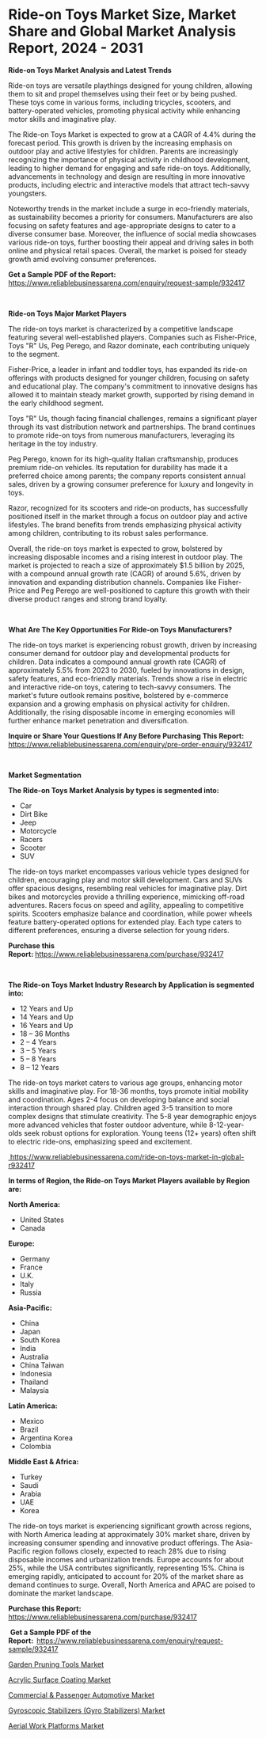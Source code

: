 <p><h1>Ride-on Toys Market Size, Market Share and Global Market Analysis Report, 2024 - 2031</h1></p><p><strong>Ride-on Toys Market Analysis and Latest Trends</strong></p>
<p><p>Ride-on toys are versatile playthings designed for young children, allowing them to sit and propel themselves using their feet or by being pushed. These toys come in various forms, including tricycles, scooters, and battery-operated vehicles, promoting physical activity while enhancing motor skills and imaginative play.</p><p>The Ride-on Toys Market is expected to grow at a CAGR of 4.4% during the forecast period. This growth is driven by the increasing emphasis on outdoor play and active lifestyles for children. Parents are increasingly recognizing the importance of physical activity in childhood development, leading to higher demand for engaging and safe ride-on toys. Additionally, advancements in technology and design are resulting in more innovative products, including electric and interactive models that attract tech-savvy youngsters.</p><p>Noteworthy trends in the market include a surge in eco-friendly materials, as sustainability becomes a priority for consumers. Manufacturers are also focusing on safety features and age-appropriate designs to cater to a diverse consumer base. Moreover, the influence of social media showcases various ride-on toys, further boosting their appeal and driving sales in both online and physical retail spaces. Overall, the market is poised for steady growth amid evolving consumer preferences.</p></p>
<p><strong>Get a Sample PDF of the Report:&nbsp;</strong> <a href="https://www.reliablebusinessarena.com/enquiry/request-sample/932417">https://www.reliablebusinessarena.com/enquiry/request-sample/932417</a></p>
<p>&nbsp;</p>
<p><strong>Ride-on Toys Major Market Players</strong></p>
<p><p>The ride-on toys market is characterized by a competitive landscape featuring several well-established players. Companies such as Fisher-Price, Toys "R" Us, Peg Perego, and Razor dominate, each contributing uniquely to the segment.</p><p>Fisher-Price, a leader in infant and toddler toys, has expanded its ride-on offerings with products designed for younger children, focusing on safety and educational play. The company's commitment to innovative designs has allowed it to maintain steady market growth, supported by rising demand in the early childhood segment.</p><p>Toys "R" Us, though facing financial challenges, remains a significant player through its vast distribution network and partnerships. The brand continues to promote ride-on toys from numerous manufacturers, leveraging its heritage in the toy industry.</p><p>Peg Perego, known for its high-quality Italian craftsmanship, produces premium ride-on vehicles. Its reputation for durability has made it a preferred choice among parents; the company reports consistent annual sales, driven by a growing consumer preference for luxury and longevity in toys.</p><p>Razor, recognized for its scooters and ride-on products, has successfully positioned itself in the market through a focus on outdoor play and active lifestyles. The brand benefits from trends emphasizing physical activity among children, contributing to its robust sales performance.</p><p>Overall, the ride-on toys market is expected to grow, bolstered by increasing disposable incomes and a rising interest in outdoor play. The market is projected to reach a size of approximately $1.5 billion by 2025, with a compound annual growth rate (CAGR) of around 5.6%, driven by innovation and expanding distribution channels. Companies like Fisher-Price and Peg Perego are well-positioned to capture this growth with their diverse product ranges and strong brand loyalty.</p></p>
<p>&nbsp;</p>
<p><strong>What Are The Key Opportunities For Ride-on Toys Manufacturers?</strong></p>
<p><p>The ride-on toys market is experiencing robust growth, driven by increasing consumer demand for outdoor play and developmental products for children. Data indicates a compound annual growth rate (CAGR) of approximately 5.5% from 2023 to 2030, fueled by innovations in design, safety features, and eco-friendly materials. Trends show a rise in electric and interactive ride-on toys, catering to tech-savvy consumers. The market's future outlook remains positive, bolstered by e-commerce expansion and a growing emphasis on physical activity for children. Additionally, the rising disposable income in emerging economies will further enhance market penetration and diversification.</p></p>
<p><strong>Inquire or Share Your Questions If Any Before Purchasing This Report:</strong> <a href="https://www.reliablebusinessarena.com/enquiry/pre-order-enquiry/932417">https://www.reliablebusinessarena.com/enquiry/pre-order-enquiry/932417</a></p>
<p>&nbsp;</p>
<p><strong>Market Segmentation</strong></p>
<p><strong>The Ride-on Toys Market Analysis by types is segmented into:</strong></p>
<p><ul><li>Car</li><li>Dirt Bike</li><li>Jeep</li><li>Motorcycle</li><li>Racers</li><li>Scooter</li><li>SUV</li></ul></p>
<p><p>The ride-on toys market encompasses various vehicle types designed for children, encouraging play and motor skill development. Cars and SUVs offer spacious designs, resembling real vehicles for imaginative play. Dirt bikes and motorcycles provide a thrilling experience, mimicking off-road adventures. Racers focus on speed and agility, appealing to competitive spirits. Scooters emphasize balance and coordination, while power wheels feature battery-operated options for extended play. Each type caters to different preferences, ensuring a diverse selection for young riders.</p></p>
<p><strong>Purchase this Report:&nbsp;</strong><a href="https://www.reliablebusinessarena.com/purchase/932417">https://www.reliablebusinessarena.com/purchase/932417</a></p>
<p>&nbsp;</p>
<p><strong>The Ride-on Toys Market Industry Research by Application is segmented into:</strong></p>
<p><ul><li>12 Years and Up</li><li>14 Years and Up</li><li>16 Years and Up</li><li>18 – 36 Months</li><li>2 – 4 Years</li><li>3 – 5 Years</li><li>5 – 8 Years</li><li>8 – 12 Years</li></ul></p>
<p><p>The ride-on toys market caters to various age groups, enhancing motor skills and imaginative play. For 18-36 months, toys promote initial mobility and coordination. Ages 2-4 focus on developing balance and social interaction through shared play. Children aged 3-5 transition to more complex designs that stimulate creativity. The 5-8 year demographic enjoys more advanced vehicles that foster outdoor adventure, while 8-12-year-olds seek robust options for exploration. Young teens (12+ years) often shift to electric ride-ons, emphasizing speed and excitement.</p></p>
<p><a href="https://www.reliablebusinessarena.com/ride-on-toys-market-in-global-r932417">&nbsp;https://www.reliablebusinessarena.com/ride-on-toys-market-in-global-r932417</a></p>
<p><strong>In terms of Region, the Ride-on Toys Market Players available by Region are:</strong></p>
<p>
    <p> <strong> North America: </strong>
        <ul>
            <li>United States</li>
            <li>Canada</li>
        </ul>
        </p> 
    <p> <strong> Europe: </strong>
        <ul>
            <li>Germany</li>
            <li>France</li>
            <li>U.K.</li>
            <li>Italy</li>
            <li>Russia</li>
        </ul>
        </p> 
    <p> <strong> Asia-Pacific: </strong>
        <ul>
            <li>China</li>
            <li>Japan</li>
            <li>South Korea</li>
            <li>India</li>
            <li>Australia</li>
            <li>China Taiwan</li>
            <li>Indonesia</li>
            <li>Thailand</li>
            <li>Malaysia</li>
        </ul>
        </p> 
    <p> <strong> Latin America: </strong>
        <ul>
            <li>Mexico</li>
            <li>Brazil</li>
            <li>Argentina Korea</li>
            <li>Colombia</li>
        </ul>
        </p> 
    <p> <strong> Middle East & Africa: </strong>
        <ul>
            <li>Turkey</li>
            <li>Saudi</li>
            <li>Arabia</li>
            <li>UAE</li>
            <li>Korea</li>
        </ul>
    </p>
    </p>
<p><p>The ride-on toys market is experiencing significant growth across regions, with North America leading at approximately 30% market share, driven by increasing consumer spending and innovative product offerings. The Asia-Pacific region follows closely, expected to reach 28% due to rising disposable incomes and urbanization trends. Europe accounts for about 25%, while the USA contributes significantly, representing 15%. China is emerging rapidly, anticipated to account for 20% of the market share as demand continues to surge. Overall, North America and APAC are poised to dominate the market landscape.</p></p>
<p><strong>Purchase this Report: </strong><a href="https://www.reliablebusinessarena.com/purchase/932417">https://www.reliablebusinessarena.com/purchase/932417</a></p>
<p>&nbsp;<strong>Get a Sample PDF of the Report:&nbsp;&nbsp;</strong><a href="https://www.reliablebusinessarena.com/enquiry/request-sample/932417">https://www.reliablebusinessarena.com/enquiry/request-sample/932417</a></p>
<p><strong></strong></p>
<p><p><a href="https://medium.com/@kylie.mathis078/the-garden-pruning-tools-market-insights-report-offers-an-in-depth-and-thorough-analysis-of-the-f322128ee92f">Garden Pruning Tools Market</a></p><p><a href="https://www.linkedin.com/pulse/acrylic-surface-coating-market-report-product-type-waterborne-szcjf?trackingId=8sePOA06TqCQ41eUPUXuqA%3D%3D">Acrylic Surface Coating Market</a></p><p><a href="https://issuu.com/reportprime-2/docs/commercial-passenger-automotive-mar_658b4ec6ccb81d">Commercial & Passenger Automotive Market</a></p><p><a href="https://issuu.com/reportprime-2/docs/gyroscopic-stabilizers-gyro-stabili_4475883ce046b4">Gyroscopic Stabilizers (Gyro Stabilizers) Market</a></p><p><a href="https://medium.com/@kylie.mathis078/this-aerial-work-platforms-market-research-report-evaluates-the-key-market-trends-drivers-and-4e64a66abb40">Aerial Work Platforms Market</a></p></p>